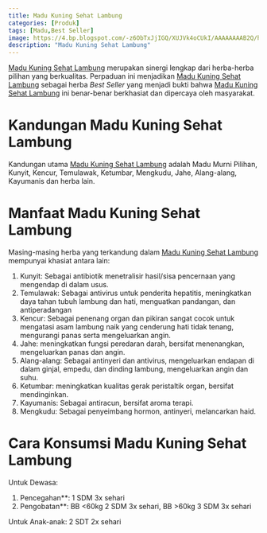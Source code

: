 ```yaml
---
title: Madu Kuning Sehat Lambung
categories: [Produk]
tags: [Madu,Best Seller]
image: https://4.bp.blogspot.com/-z6ObTxJjIGQ/XUJVk4oCUkI/AAAAAAAAB2Q/h3XJjNpa9rwlETPNvLFQoamusfvWzsnpACKgBGAs/s1600/produk-madu-kuning-sehat-lambung.png
description: "Madu Kuning Sehat Lambung"
---
```


<div><a href="/posts/madu-kuning-sehat-lambung-wk6" title="Madu Kuning Sehat Lambung">Madu Kuning Sehat Lambung</a> merupakan sinergi lengkap dari herba-herba pilihan yang berkualitas. Perpaduan ini menjadikan <a href="/posts/madu-kuning-sehat-lambung-wk6" title="Madu Kuning Sehat Lambung">Madu Kuning Sehat Lambung</a> sebagai herba <i>Best Seller</i> yang menjadi bukti bahwa <a href="/posts/madu-kuning-sehat-lambung-wk6" title="Madu Kuning Sehat Lambung">Madu Kuning Sehat Lambung</a> ini benar-benar berkhasiat dan dipercaya oleh masyarakat.

<h1>Kandungan Madu Kuning Sehat Lambung</h1>

<div>Kandungan utama <a href="/posts/madu-kuning-sehat-lambung-wk6" title="Madu Kuning Sehat Lambung">Madu Kuning Sehat Lambung</a> adalah Madu Murni Pilihan, Kunyit, Kencur, Temulawak, Ketumbar, Mengkudu, Jahe, Alang-alang, Kayumanis dan herba lain.</div>

<h1>Manfaat Madu Kuning Sehat Lambung</h1>

<div>Masing-masing herba yang terkandung dalam <a href="/posts/madu-kuning-sehat-lambung-wk6" title="Madu Kuning Sehat Lambung">Madu Kuning Sehat Lambung</a> mempunyai khasiat antara lain:</div>

<ol>
<li>Kunyit: Sebagai antibiotik menetralisir hasil/sisa pencernaan yang mengendap di dalam usus.</li>
<li>Temulawak: Sebagai antivirus untuk penderita hepatitis, meningkatkan daya tahan tubuh lambung dan hati, menguatkan pandangan, dan antiperadangan</li>
<li>Kencur: Sebagai penenang organ dan pikiran sangat cocok untuk mengatasi asam lambung naik yang cenderung hati tidak tenang, mengurangi panas serta mengeluarkan angin.</li>
<li>Jahe: meningkatkan fungsi peredaran darah, bersifat menenangkan, mengeluarkan panas dan angin.</li>
<li>Alang-alang: Sebagai antinyeri dan antivirus, mengeluarkan endapan di dalam ginjal, empedu, dan dinding lambung, mengeluarkan angin dan suhu.</li>
<li>Ketumbar: meningkatkan kualitas gerak peristaltik organ, bersifat mendinginkan.</li>
<li>Kayumanis: Sebagai antiracun, bersifat aroma terapi.</li>
<li>Mengkudu: Sebagai penyeimbang hormon, antinyeri, melancarkan haid.</li>
</ol>

<h1>Cara Konsumsi Madu Kuning Sehat Lambung</h1>

<div>Untuk Dewasa:</div>

<ol>
    <li>Pencegahan**: 1 SDM 3x sehari</li>
    <li>Pengobatan**: BB &lt60kg 2 SDM 3x sehari, BB &gt60kg 3 SDM 3x sehari</li>
</ol>

<div>Untuk Anak-anak: 2 SDT 2x sehari</div>
